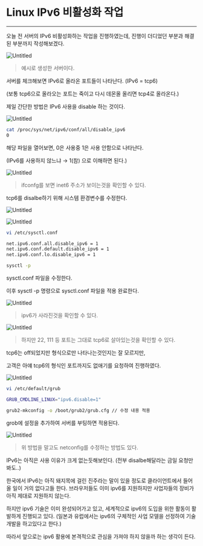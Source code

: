 # Linux IPv6 비활성화 작업

---

오늘 전 서버의 IPv6 비활성화하는 작업을 진행하였는데, 진행이 더디었던 부분과 해결된 부분까지 작성해보겠다.

![Untitled](Linux%20IPv6%20%E1%84%87%E1%85%B5%E1%84%92%E1%85%AA%E1%86%AF%E1%84%89%E1%85%A5%E1%86%BC%E1%84%92%E1%85%AA%20%E1%84%8C%E1%85%A1%E1%86%A8%E1%84%8B%E1%85%A5%E1%86%B8%20116d87288d33434ea748d4b18e612214/Untitled.png)

> 예시로 생성한 서버이다.
> 

서버를 체크해보면 IPv6로 올라온 포트들이 나타난다. (IPv6 = tcp6)

(보통 tcp6으로 올라오는 포트는 죽이고 다시 데몬올 올리면 tcp4로 올라온다.)

제일 간단한 방법은 IPv6 사용을 disable 하는 것이다.

![Untitled](Linux%20IPv6%20%E1%84%87%E1%85%B5%E1%84%92%E1%85%AA%E1%86%AF%E1%84%89%E1%85%A5%E1%86%BC%E1%84%92%E1%85%AA%20%E1%84%8C%E1%85%A1%E1%86%A8%E1%84%8B%E1%85%A5%E1%86%B8%20116d87288d33434ea748d4b18e612214/Untitled%201.png)

```bash
cat /proc/sys/net/ipv6/conf/all/disable_ipv6
0
```

해당 파일을 열어보면, 0은 사용중 1은 사용 안함으로 나타난다.

(IPv6를 사용하지 않느냐 → 1(참) 으로 이해하면 된다.)

![Untitled](Linux%20IPv6%20%E1%84%87%E1%85%B5%E1%84%92%E1%85%AA%E1%86%AF%E1%84%89%E1%85%A5%E1%86%BC%E1%84%92%E1%85%AA%20%E1%84%8C%E1%85%A1%E1%86%A8%E1%84%8B%E1%85%A5%E1%86%B8%20116d87288d33434ea748d4b18e612214/Untitled%202.png)

> ifconfg를 보면 inet6 주소가 보이는것을 확인할 수 있다.
> 

tcp6를 disalbe하기 위해 시스템 환경변수를 수정한다.

![Untitled](Linux%20IPv6%20%E1%84%87%E1%85%B5%E1%84%92%E1%85%AA%E1%86%AF%E1%84%89%E1%85%A5%E1%86%BC%E1%84%92%E1%85%AA%20%E1%84%8C%E1%85%A1%E1%86%A8%E1%84%8B%E1%85%A5%E1%86%B8%20116d87288d33434ea748d4b18e612214/Untitled%203.png)

![Untitled](Linux%20IPv6%20%E1%84%87%E1%85%B5%E1%84%92%E1%85%AA%E1%86%AF%E1%84%89%E1%85%A5%E1%86%BC%E1%84%92%E1%85%AA%20%E1%84%8C%E1%85%A1%E1%86%A8%E1%84%8B%E1%85%A5%E1%86%B8%20116d87288d33434ea748d4b18e612214/Untitled%204.png)

```bash
vi /etc/sysctl.conf

net.ipv6.conf.all.disable_ipv6 = 1
net.ipv6.conf.default.disable_ipv6 = 1
net.ipv6.conf.lo.disable_ipv6 = 1

sysctl -p
```

sysctl.conf 파일을 수정한다. 

이후 sysctl -p 명령으로 sysctl.conf 파일을 적용 완료한다.

![Untitled](Linux%20IPv6%20%E1%84%87%E1%85%B5%E1%84%92%E1%85%AA%E1%86%AF%E1%84%89%E1%85%A5%E1%86%BC%E1%84%92%E1%85%AA%20%E1%84%8C%E1%85%A1%E1%86%A8%E1%84%8B%E1%85%A5%E1%86%B8%20116d87288d33434ea748d4b18e612214/Untitled%205.png)

> ipv6가 사라진것을 확인할 수 있다.
> 

![Untitled](Linux%20IPv6%20%E1%84%87%E1%85%B5%E1%84%92%E1%85%AA%E1%86%AF%E1%84%89%E1%85%A5%E1%86%BC%E1%84%92%E1%85%AA%20%E1%84%8C%E1%85%A1%E1%86%A8%E1%84%8B%E1%85%A5%E1%86%B8%20116d87288d33434ea748d4b18e612214/Untitled%206.png)

> 하지만 22, 111 등 포트는 그대로 tcp6로 살아있는것을 확인할 수 있다.
> 

tcp6는 off되었지만 형식으로만 나타나는것인지는 잘 모르지만, 

고객은 아얘 tcp6의 형식인 포트까지도 없애기를 요청하여 진행하였다.

![Untitled](Linux%20IPv6%20%E1%84%87%E1%85%B5%E1%84%92%E1%85%AA%E1%86%AF%E1%84%89%E1%85%A5%E1%86%BC%E1%84%92%E1%85%AA%20%E1%84%8C%E1%85%A1%E1%86%A8%E1%84%8B%E1%85%A5%E1%86%B8%20116d87288d33434ea748d4b18e612214/Untitled%207.png)

```bash
vi /etc/default/grub 

GRUB_CMDLINE_LINUX="ipv6.disable=1"

grub2-mkconfig -o /boot/grub2/grub.cfg // 수정 내용 적용
```

grob에 설정을 추가하여 서버를 부팅하면 적용된다.

![Untitled](Linux%20IPv6%20%E1%84%87%E1%85%B5%E1%84%92%E1%85%AA%E1%86%AF%E1%84%89%E1%85%A5%E1%86%BC%E1%84%92%E1%85%AA%20%E1%84%8C%E1%85%A1%E1%86%A8%E1%84%8B%E1%85%A5%E1%86%B8%20116d87288d33434ea748d4b18e612214/Untitled%208.png)

> 위 방법을 말고도 netconfig를 수정하는 방법도 있다.
> 

IPv6는 아직은 사용 이유가 크게 없는듯해보인다. (전부 disalbe해달라는 금일 요청만 봐도..)

한국에서 IPv6는 아직 돼지목에 걸린 진주라는 말이 있을 정도로 클라이언트에서 들어올 일이 거의 없다고들 한다. 브라우저들도 이미 ipv6를 지원하지만 사업자들의 장비가 아직 제대로 지원하지 않는다.

하지만 ipv6 기술은 이미 완성되어가고 있고, 세계적으로 ipv6의 도입을 위한 활동이 활발하게 진행되고 있다. (일본과 유럽에서는 ipv6의 구체적인 사업 모델을 선정하여 기술 개발을 하고있다고 한다.)

따라서 앞으로는 ipv6 활용에 본격적으로 관심을 가져야 하지 않을까 하는 생각이 든다.